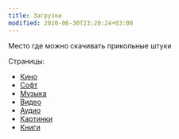 ```yaml
---
title: Загрузки
modified: 2020-06-30T23:20:24+03:00
---
```


Место где можно скачивать прикольные штуки

Страницы:
* [Кино](./kino.md)
* [Софт](./soft.md)
* [Музыка](./music.md)
* [Видео](./video.md)
* [Аудио](./audio.md)
* [Картинки](./images.md)
* [Книги](/dl/books.md)
